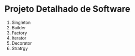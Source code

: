 # Projeto Detalhado de Software


1. Singleton
2. Builder
3. Factory
4. Iterator
5. Decorator
6. Stratrgy